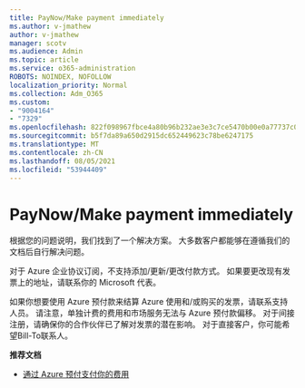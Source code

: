 ```yaml
---
title: PayNow/Make payment immediately
ms.author: v-jmathew
author: v-jmathew
manager: scotv
ms.audience: Admin
ms.topic: article
ms.service: o365-administration
ROBOTS: NOINDEX, NOFOLLOW
localization_priority: Normal
ms.collection: Adm_O365
ms.custom:
- "9004164"
- "7329"
ms.openlocfilehash: 822f098967fbce4a80b96b232ae3e3c7ce5470b00e0a77737c090798ca6945fc
ms.sourcegitcommit: b5f7da89a650d2915dc652449623c78be6247175
ms.translationtype: MT
ms.contentlocale: zh-CN
ms.lasthandoff: 08/05/2021
ms.locfileid: "53944409"
---
```

# <a name="paynowmake-payment-immediately"></a>PayNow/Make payment immediately

根据您的问题说明，我们找到了一个解决方案。 大多数客户都能够在遵循我们的文档后自行解决问题。

对于 Azure 企业协议订阅，不支持添加/更新/更改付款方式。 如果要更改现有发票上的地址，请联系你的 Microsoft 代表。

如果你想要使用 Azure 预付款来结算 Azure 使用和/或购买的发票，请联系支持人员。 请注意，单独计费的费用和市场服务无法与 Azure 预付款偏移。 对于间接注册，请确保你的合作伙伴已了解对发票的潜在影响。 对于直接客户，你可能希望Bill-To联系人。

**推荐文档**

- [通过 Azure 预付支付你的费用](https://docs.microsoft.com/azure/cost-management-billing/manage/ea-portal-enrollment-invoices#pay-your-overage-with-your-azure-prepayment)
